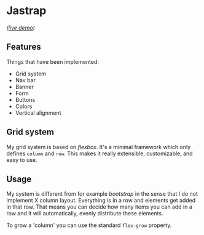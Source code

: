 # Jastrap

*([live demo](https://jasmine8711.github.io/Jastrap))*

## Features

Things that have been implemented:

* Grid system
* Nav bar
* Banner
* Form
* Buttons
* Colors
* Vertical alignment

## Grid system

My grid system is based on *flexbox*. It's a minimal
framework which only defines `column` and `row`.
This makes it really extensible, customizable, and easy to use.

## Usage

My system is different from for example *bootstrap* in the
sense that I do not implement X column layout.
Everything is in a row and elements get added in that row.
That means you can decide how many items you can add in a
row and it will automatically, evenly distribute these elements.

To grow a 'column' you can use the standard `flex-grow` property.
